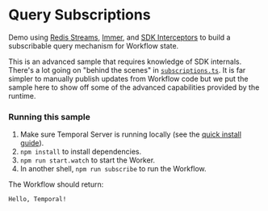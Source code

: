 # Query Subscriptions

Demo using [Redis Streams](https://redis.io/topics/streams-intro), [Immer](https://github.com/immerjs/immer),
and [SDK Interceptors](https://docs.temporal.io/docs/typescript/interceptors) to build a subscribable query mechanism for Workflow state.

This is an advanced sample that requires knowledge of SDK internals. There's a lot going on "behind the scenes" in [`subscriptions.ts`](./src/workflows/subscriptions.ts).
It is far simpler to manually publish updates from Workflow code but we put the sample here to show off some of the advanced capabilities provided by the runtime.

### Running this sample

1. Make sure Temporal Server is running locally (see the [quick install guide](https://docs.temporal.io/docs/server/quick-install/)).
1. `npm install` to install dependencies.
1. `npm run start.watch` to start the Worker.
1. In another shell, `npm run subscribe` to run the Workflow.

The Workflow should return:

```
Hello, Temporal!
```
